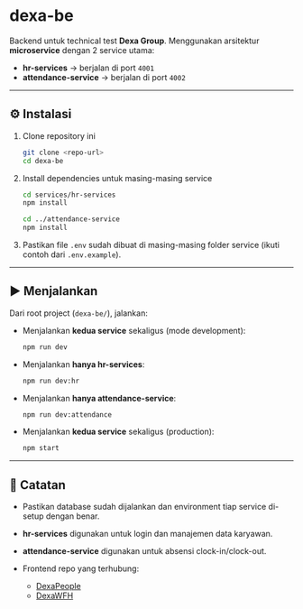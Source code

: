 # dexa-be

Backend untuk technical test **Dexa Group**.
Menggunakan arsitektur **microservice** dengan 2 service utama:

* **hr-services** → berjalan di port `4001`
* **attendance-service** → berjalan di port `4002`

---

## ⚙️ Instalasi

1. Clone repository ini

   ```bash
   git clone <repo-url>
   cd dexa-be
   ```

2. Install dependencies untuk masing-masing service

   ```bash
   cd services/hr-services
   npm install

   cd ../attendance-service
   npm install
   ```

3. Pastikan file `.env` sudah dibuat di masing-masing folder service
   (ikuti contoh dari `.env.example`).

---

## ▶️ Menjalankan

Dari root project (`dexa-be/`), jalankan:

* Menjalankan **kedua service** sekaligus (mode development):

  ```bash
  npm run dev
  ```

* Menjalankan **hanya hr-services**:

  ```bash
  npm run dev:hr
  ```

* Menjalankan **hanya attendance-service**:

  ```bash
  npm run dev:attendance
  ```

* Menjalankan **kedua service** sekaligus (production):

  ```bash
  npm start
  ```

---

## 📝 Catatan

* Pastikan database sudah dijalankan dan environment tiap service di-setup dengan benar.
* **hr-services** digunakan untuk login dan manajemen data karyawan.
* **attendance-service** digunakan untuk absensi clock-in/clock-out.
* Frontend repo yang terhubung:

  * [DexaPeople](https://github.com/VigoMade/dexa-people.git)
  * [DexaWFH](https://github.com/VigoMade/dexa-wfh.git)

